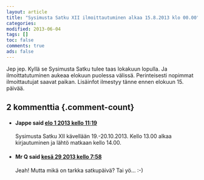 ```yaml
--- 
layout: article 
title: "Sysimusta Satku XII ilmoittautuminen alkaa 15.8.2013 klo 00.00" 
categories: 
modified: 2013-06-04 
tags: []
toc: false 
comments: true 
ads: false 
--- 
```


Jep jep. Kyllä se Sysimusta Satku tulee taas lokakuun lopulla. Ja
ilmoittatutuminen aukeaa elokuun puolessa välissä. Perinteisesti
nopimmat ilmoittautujat saavat paikan. Lisäinfot ilmestyy tänne ennen
elokuun 15. päivää.

<div id="comments">

2 kommenttia {.comment-count}
------------

-   #### <span class="who"> Jappe</span> <span class="when"> said [elo 1 2013 kello 11:19](#comment-360)</span>

    Sysimusta Satku XII kävellään 19.-20.10.2013. Kello 13.00 alkaa
    kirjautuminen ja lähtö matkaan kello 14.00.

-   #### <span class="who"> Mr Q</span> <span class="when"> said [kesä 29 2013 kello 7:58](#comment-355)</span>

    Jeah! Mutta mikä on tarkka satkupäivä? Tai yö... :-)

</div>
